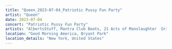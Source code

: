 ```yaml
---
title: "Queen_2023-07-04_Patriotic Pussy Fun Party"
artist: "Queen"
date: 2023-07-04
concert: "Patriotic Pussy Fun Party"
artists: "AlbertsStuff, Mantra Club Beats, 21 Acts of Manslaughter	Grindcore	United States, Buckshot, Ayesha Erotica, ABBA, Addison Rae, 9 Foot Super SoldierCrossoverHardcore, 12 Gauge Rampage, 324	Grindcore	Japan"
location: "Good Morning America, Bryant Park"
location_details: "New York, United States"
---
```

